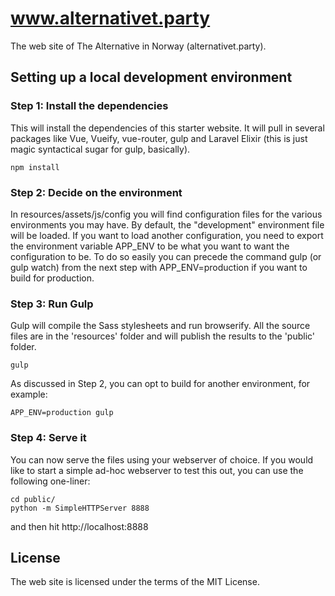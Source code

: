 # www.alternativet.party
The web site of The Alternative in Norway (alternativet.party).


## Setting up a local development environment

### Step 1: Install the dependencies
This will install the dependencies of this starter website. It will pull in several packages like Vue, Vueify, vue-router, gulp and Laravel Elixir (this is just magic syntactical sugar for gulp, basically).

```
npm install
```

### Step 2: Decide on the environment
In resources/assets/js/config you will find configuration files for the various environments you may have. By default, the "development" environment file will be loaded. If you want to load another configuration, you need to export the environment variable APP_ENV to be what you want to want the configuration to be. To do so easily you can precede the command gulp (or gulp watch) from the next step with APP_ENV=production if you want to build for production.

### Step 3: Run Gulp
Gulp will compile the Sass stylesheets and run browserify. All the source files are in the 'resources' folder and will publish the results to the 'public' folder.

```
gulp
```

As discussed in Step 2, you can opt to build for another environment, for example:

```
APP_ENV=production gulp
```

### Step 4: Serve it
You can now serve the files using your webserver of choice.
If you would like to start a simple ad-hoc webserver to test this out, you can use the following one-liner:
```
cd public/
python -m SimpleHTTPServer 8888
```
and then hit http://localhost:8888

## License
The web site is licensed under the terms of the MIT License.